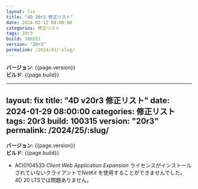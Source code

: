 ```yaml
---
layout: fix
title: "4D 20r3 修正リスト"
date: 2024-02-12 08:00:00
categories: 修正リスト
tags: 20r3
build: 100331
version: "20r3"
permalink: /2024/43/:slug/
---
```


**バージョン**: {{page.version}}  
**ビルド**: {{page.build}} 

---
layout: fix
title: "4D v20r3 修正リスト"
date: 2024-01-29 08:00:00
categories: 修正リスト
tags: 20r3
build: 100315
version: "20r3"
permalink: /2024/25/:slug/
---

**バージョン**: {{page.version}}  
**ビルド**: {{page.build}} 

* ACI0104533 *Client Web Application Expansion* ライセンスがインストールされていないクライアントで*NetKit* を使用することができませんでした。4D 20 LTSでは問題ありません。
